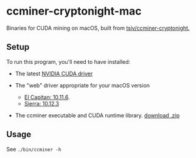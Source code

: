# ccminer-cryptonight-mac
Binaries for CUDA mining on macOS, built from [tsiv/ccminer-cryptonight.](https://github.com/tsiv/ccminer-cryptonight)

Setup
--
To run this program, you'll need to have installed:

* The latest [NVIDIA CUDA driver](https://www.nvidia.com/object/mac-driver-archive.html)

* The "web" driver appropriate for your macOS version
  * [El Capitan: 10.11.6](http://www.nvidia.com/download/driverResults.aspx/114670/en-us).
  * [Sierra: 10.12.3](http://www.nvidia.com/download/driverResults.aspx/114669/en-us)

* The ccminer executable and CUDA runtime library. [download .zip](https://github.com/xbbricker/ccminer-cryptonight-mac/archive/master.zip)

Usage
-
See
`./bin/ccminer -h`
